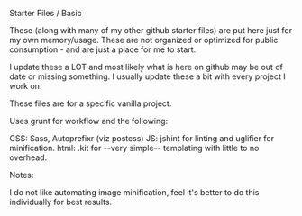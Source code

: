 Starter Files / Basic

These (along with many of my other github starter files) are put here just for my own memory/usage.  These are not organized or optimized for public consumption - and are just a place for me to start.

I update these a LOT and most likely what is here on github may be out of date or missing something.  I usually update these a bit with every project I work on.

These files are for a specific vanilla project.  

Uses grunt for workflow and the following:

CSS: Sass, Autoprefixr (viz postcss)
JS: jshint for linting and uglifier for minification.
html: .kit for --very simple-- templating with little to no overhead.

Notes:

I do not like automating image minification, feel it's better to do this individually for best results.